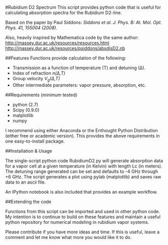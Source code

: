 #Rubidium D2 Spectrum
This script provides python code that is useful for calculating absorption spectra for the Rubidium D2-line.

Based on the paper by Paul Siddons:
*Siddons et al. J. Phys. B: At. Mol. Opt. Phys. 41, 155004 (2008).*

Also, heavily inspired by Mathematica code by the same author: 
http://massey.dur.ac.uk/resources/resources.html 
http://massey.dur.ac.uk/resources/psiddons/absdisD2.nb

##Features
Functions provide calculation of the following:
 - Transmission as a function of temperature (T) and detuning (∆).
 - Index of refraction *n(∆,T)*
 - Group velocity *V<sub>g</sub>(∆,T)*
 - Other intermediate parameters: vapor pressure, absorption, etc.

##Requirements (minimum tested)

 - python (2.7)
 - Scipy (0.9.0)
 - matplotlib 
 - numpy

I recommend using either Anaconda or the Enthought Python Distribution (either free or academic version). This provides the above requirements in one easy-to-install package.

##Installation & Usage

The single-script python code RubidiumD2.py will generate absorption data for a vapor cell at a given temperature (in Kelvin) with length Lc (in meters). The detuning range generated can be set and defaults to -4 GHz through +6 GHz. The script generates a plot using pylab (matplotlib) and saves raw data to an ascii file.

An IPython notebook is also included that provides an example workflow.

##Extending the code

Functions from this script can be imported and used in other python code. My intention is to continue to build on these features and maintain a useful python repository for numerical modeling in rubidium vapor systems.

Please contribute if you have more ideas and time. If this is useful, leave a comment and let me know what more you would like it to do.
